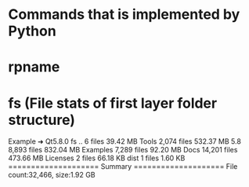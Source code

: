 # Commands that is implemented by Python

# rpname

# fs (File stats of first layer folder structure)
Example
➜  Qt5.8.0 fs
      ..         6 files    39.42 MB
   Tools     2,074 files   532.37 MB
     5.8     8,893 files   832.04 MB
Examples     7,289 files    92.20 MB
    Docs    14,201 files   473.66 MB
Licenses         2 files    66.18 KB
    dist         1 files     1.60 KB
==================== Summary ====================
File count:32,466, size:1.92 GB
